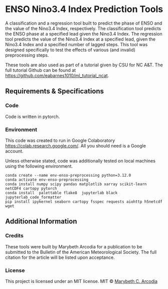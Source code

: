 # ENSO Nino3.4 Index Prediction Tools

A classification and a regression tool built to predict the phase of ENSO and the value of the Nino3.4 Index, respectively. The classification tool predicts the ENSO phase at a specified lead given the Nino3.4 Index. The regression tool predicts the value of the Nino3.4 Index at a specified lead, given the Nino3.4 Index and a specified number of lagged steps. This tool was designed specifically to test the effects of various (and invalid) preprocessing steps. 

These tools are also used as part of a tutorial given by CSU for NC A&T. The full tutorial Github can be found at <https://github.com/eabarnes1010/ml_tutorial_ncat>. 

## Requirements & Specifications

### Code

Code is written in pytorch.

### Environment

This code was created to run in Google Colaboratory <https://colab.research.google.com/>. All you should need is a Google account.

Unless otherwise stated, code was additionally tested on local machines using the following environment.
```
conda create --name env-enso-preprocessing python=3.12.0
conda activate env-enso-preprocessing
conda install numpy scipy pandas matplotlib xarray scikit-learn netCDF4 cartopy pytorch
conda install  palettable flake8  jupyterlab black jupyterlab_code_formatter
pip install ipykernel seaborn cartopy fsspec requests aiohttp h5netcdf wget
```

## Additional Information

### Credits

These tools were built by Marybeth Arcodia for a publication to be submitted to the Bulletin of the American Meteorological Society. The full citation for the article will be listed upon acceptance. 

### License

This project is licensed under an MIT license.
MIT © [Marybeth C. Arcodia](https://github.com/mbarcodia)
